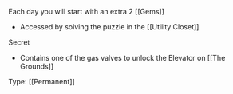 Each day you will start with an extra 2 [[Gems]]

- Accessed by solving the puzzle in the [[Utility Closet]]

Secret
- Contains one of the gas valves to unlock the Elevator on [[The Grounds]]

Type: [[Permanent]]